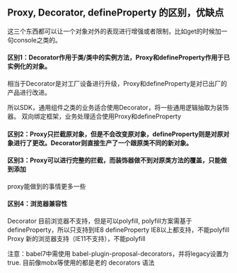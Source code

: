 ## Proxy, Decorator, defineProperty 的区别，优缺点

这三个东西都可以让一个对象对外的表现进行增强或者限制，比如get的时候加一句console之类的。

#### 区别1：Decorator作用于类/类中的实例方法，Proxy和defineProperty作用于已实例化的对象。

相当于Decorator是对工厂设备进行升级，Proxy和defineProperty是对已出厂的产品进行改进。

所以SDK，通用组件之类的业务适合使用Decorator，将一些通用逻辑抽取为装饰器。
双向绑定框架，业务处理适合使用Proxy和defineProperty


#### 区别2：Proxy只拦截原对象，但是不会改变原对象，defineProperty则是对原对象进行了更改。Decorator则直接生产了一个跟原类不同的新对象。


#### 区别3：Proxy可以进行完整的拦截，而装饰器做不到对原类方法的覆盖，只能做到添加
proxy能做到的事情更多一些



#### 区别4：浏览器兼容性
Decorator 目前浏览器不支持，但是可以polyfill, polyfill方案需基于defineProperty，所以只支持到IE8
defineProperty IE8以上都支持，不能polyfill
Proxy 新的浏览器支持（IE11不支持），不能polyfill

注意：babel7中需使用 babel-plugin-proposal-decorators，并将legacy设置为true.
目前像mobx等使用的都是老的 decorators 语法